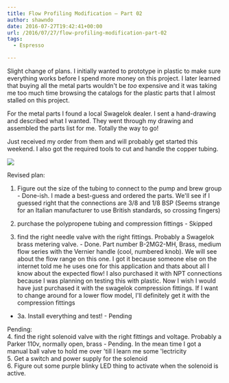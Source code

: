 ```yaml
---
title: Flow Profiling Modification – Part 02
author: shawndo
date: 2016-07-27T19:42:41+00:00
url: /2016/07/27/flow-profiling-modification-part-02
tags:
  - Espresso

---
```

Slight change of plans. I initially wanted to prototype in plastic to make sure everything works before I spend more money on this project. I later learned that buying all the metal parts wouldn't be _too_ expensive and it was taking me too much time browsing the catalogs for the plastic parts that I almost stalled on this project. 

For the metal parts I found a local Swagelok dealer. I sent a hand-drawing and described what I wanted. They went through my drawing and assembled the parts list for me. Totally the way to go! 

Just received my order from them and will probably get started this weekend. I also got the required tools to cut and handle the copper tubing.

![](/images/2016/07/flow_parts01.jpg)

Revised plan:

1. Figure out the size of the tubing to connect to the pump and brew group - Done-ish. I made a best-guess and ordered the parts. We'll see if I guessed right that the connections are 3/8 and 1/8 BSP (Seems strange for an Italian manufacturer to use British standards, so crossing fingers)

2. purchase the polypropene tubing and compression fittings - Skipped

3. find the right needle valve with the right fittings. Probably a Swagelok brass metering valve. - Done. Part number B-2MG2-MH, Brass, medium flow series with the Vernier handle (cool, numbered knob). We will see about the flow range on this one. I got it because someone else on the internet told me he uses one for this application and thats about all I know about the expected flow! I also purchased it with NPT connections because I was planning on testing this with plastic. Now I wish I would have just purchased it with the swagelok compression fittings. If I want to change around for a lower flow model, I'll definitely get it with the compression fittings 

  - 3a. Install everything and test! - Pending

Pending:  
4. find the right solenoid valve with the right fittings and voltage. Probably a Parker 110v, normally open, brass - Pending. In the mean time I got a manual ball valve to hold me over 'till I learn me some 'lectricity  
5. Get a switch and power supply for the solenoid  
6. Figure out some purple blinky LED thing to activate when the solenoid is active.